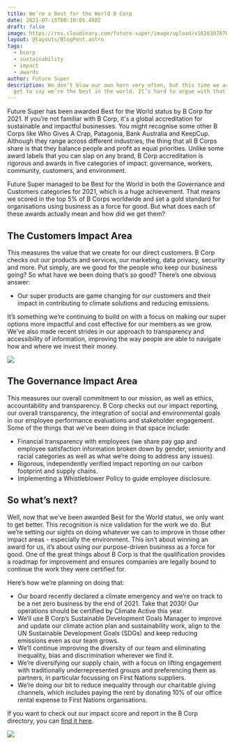 ```yaml
---
title: We’re a Best for the World B Corp
date: 2021-07-15T00:10:05.450Z
draft: false
image: https://res.cloudinary.com/future-super/image/upload/v1626307870/Bcorp_BlogPost.png
layout: @layouts/BlogPost.astro
tags:
  - bcorp
  - sustainability
  - impact
  - awards
author: Future Super
description: We don’t blow our own horn very often, but this time we actually
  get to say we’re the best in the world. It’s hard to argue with that.
---
```


Future Super has been awarded Best for the World status by B Corp for 2021. If you’re not familiar with B Corp, it's a global accreditation for sustainable and impactful businesses. You might recognise some other B Corps like Who Gives A Crap, Patagonia, Bank Australia and KeepCup. Although they range across different industries, the thing that all B Corps share is that they balance people and profit as equal priorities. Unlike some award labels that you can slap on any brand, B Corp accreditation is rigorous and awards in five categories of impact: governance, workers, community, customers, and environment.

Future Super managed to be Best for the World in both the Governance and Customers categories for 2021, which is a huge achievement. That means we scored in the top 5% of B Corps worldwide and set a gold standard for organisations using business as a force for good. But what does each of these awards actually mean and how did we get them?

## The Customers Impact Area

This measures the value that we create for our direct customers. B Corp checks out our products and services, our marketing, data privacy, security and more. Put simply, are we good for the people who keep our business going? So what have we been doing that’s so good? There’s one obvious answer:

- Our super products are game changing for our customers and their impact in contributing to climate solutions and reducing emissions.

It’s something we’re continuing to build on with a focus on making our super options more impactful and cost effective for our members as we grow. We’ve also made recent strides in our approach to transparency and accessibility of information, improving the way people are able to navigate how and where we invest their money.

![](https://res.cloudinary.com/future-super/image/upload/v1626073663/karsten-wurth-0w-uTa0Xz7w-unsplash_1.jpg)

## The Governance Impact Area 

This measures our overall commitment to our mission, as well as ethics, accountability and transparency. B Corp checks out our impact reporting, our overall transparency, the integration of social and environmental goals in our employee performance evaluations and stakeholder engagement. Some of the things that we’ve been doing in that space include:

- Financial transparency with employees (we share pay gap and employee satisfaction information broken down by gender, seniority and racial categories as well as what we’re doing to address any issues).
- Rigorous, independently verified impact reporting on our carbon footprint and supply chains.
- Implementing a Whistleblower Policy to guide employee disclosure.

## So what’s next? 

Well, now that we’ve been awarded Best for the World status, we only want to get better. This recognition is nice validation for the work we do. But we’re setting our sights on doing whatever we can to improve in those other impact areas - especially the environment. This isn’t about winning an award for us, it’s about using our purpose-driven business as a force for good. One of the great things about B Corp is that the qualification provides a roadmap for improvement and ensures companies are legally bound to continue the work they were certified for.

Here’s how we’re planning on doing that:

- Our board recently declared a climate emergency and we’re on track to be a net zero business by the end of 2021. Take that 2030! Our operations should be certified by Climate Active this year.
- We’ll use B Corp’s Sustainable Development Goals Manager to improve and update our climate action plan and sustainability work, align to the UN Sustainable Development Goals (SDGs) and keep reducing emissions even as our team grows.
- We’ll continue improving the diversity of our team and eliminating inequality, bias and discrimination wherever we find it.
- We’re diversifying our supply chain, with a focus on lifting engagement with traditionally underrepresented groups and preferencing them as partners, in particular focussing on First Nations suppliers.
- We’re doing our bit to reduce inequality through our charitable giving channels, which includes paying the rent by donating 10% of our office rental expense to First Nations organisations.

If you want to check out our impact score and report in the B Corp directory, you can [find it here](https://bcorporation.net/directory/future-superannuation-holdings-pty-ltd).

![](https://res.cloudinary.com/future-super/image/upload/v1626307870/Bcorp_BlogPost.png)
